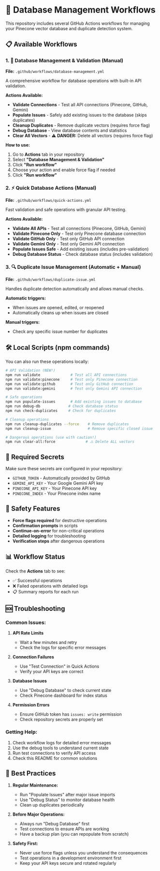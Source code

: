 # 🤖 Database Management Workflows

This repository includes several GitHub Actions workflows for managing your Pinecone vector database and duplicate detection system.

## 📋 Available Workflows

### 1. 🔧 Database Management & Validation (Manual)
**File:** `.github/workflows/database-management.yml`

A comprehensive workflow for database operations with built-in API validation.

**Actions Available:**
- **Validate Connections** - Test all API connections (Pinecone, GitHub, Gemini)
- **Populate Issues** - Safely add existing issues to the database (skips duplicates)
- **Cleanup Duplicates** - Remove duplicate vectors (requires force flag)
- **Debug Database** - View database contents and statistics
- **Clear All Vectors** - ⚠️ **DANGER:** Delete all vectors (requires force flag)

**How to use:**
1. Go to **Actions** tab in your repository
2. Select **"Database Management & Validation"**
3. Click **"Run workflow"**
4. Choose your action and enable force flag if needed
5. Click **"Run workflow"**

### 2. ⚡ Quick Database Actions (Manual)
**File:** `.github/workflows/quick-actions.yml`

Fast validation and safe operations with granular API testing.

**Actions Available:**
- **Validate All APIs** - Test all connections (Pinecone, GitHub, Gemini)
- **Validate Pinecone Only** - Test only Pinecone database connection
- **Validate GitHub Only** - Test only GitHub API connection
- **Validate Gemini Only** - Test only Gemini API connection
- **Populate Issues Safe** - Add existing issues (includes pre-validation)
- **Debug Database Status** - Check database status (includes validation)

### 3. 🔍 Duplicate Issue Management (Automatic + Manual)
**File:** `.github/workflows/duplicate-issue.yml`

Handles duplicate detection automatically and allows manual checks.

**Automatic triggers:**
- When issues are opened, edited, or reopened
- Automatically cleans up when issues are closed

**Manual triggers:**
- Check any specific issue number for duplicates

## 🛠️ Local Scripts (npm commands)

You can also run these operations locally:

```bash
# API Validation (NEW!)
npm run validate              # Test all API connections
npm run validate:pinecone     # Test only Pinecone connection  
npm run validate:github       # Test only GitHub connection
npm run validate:gemini       # Test only Gemini API connection

# Safe operations
npm run populate-issues       # Add existing issues to database
npm run debug-db             # Check database status
npm run check-duplicates     # Check for duplicates

# Cleanup operations  
npm run cleanup-duplicates --force    # Remove duplicates
npm run cleanup-issue                 # Remove specific closed issue

# Dangerous operations (use with caution!)
npm run clear-all:force              # ⚠️ Delete ALL vectors
```

## 🔐 Required Secrets

Make sure these secrets are configured in your repository:

- `GITHUB_TOKEN` - Automatically provided by GitHub
- `GEMINI_API_KEY` - Your Google Gemini API key
- `PINECONE_API_KEY` - Your Pinecone API key
- `PINECONE_INDEX` - Your Pinecone index name

## 🚨 Safety Features

- **Force flags required** for destructive operations
- **Confirmation prompts** in scripts
- **Continue-on-error** for non-critical operations
- **Detailed logging** for troubleshooting
- **Verification steps** after dangerous operations

## 📊 Workflow Status

Check the **Actions** tab to see:
- ✅ Successful operations
- ❌ Failed operations with detailed logs
- 📋 Summary reports for each run

## 🆘 Troubleshooting

### Common Issues:

1. **API Rate Limits**
   - Wait a few minutes and retry
   - Check the logs for specific error messages

2. **Connection Failures**
   - Use "Test Connection" in Quick Actions
   - Verify your API keys are correct

3. **Database Issues**
   - Use "Debug Database" to check current state
   - Check Pinecone dashboard for index status

4. **Permission Errors**
   - Ensure GitHub token has `issues: write` permission
   - Check repository secrets are properly set

### Getting Help:

1. Check workflow logs for detailed error messages
2. Use the debug tools to understand current state
3. Run test connections to verify API access
4. Check this README for common solutions

## 🎯 Best Practices

1. **Regular Maintenance:**
   - Run "Populate Issues" after major issue imports
   - Use "Debug Status" to monitor database health
   - Clean up duplicates periodically

2. **Before Major Operations:**
   - Always run "Debug Database" first
   - Test connections to ensure APIs are working
   - Have a backup plan (you can repopulate from scratch)

3. **Safety First:**
   - Never use force flags unless you understand the consequences
   - Test operations in a development environment first
   - Keep your API keys secure and rotated regularly